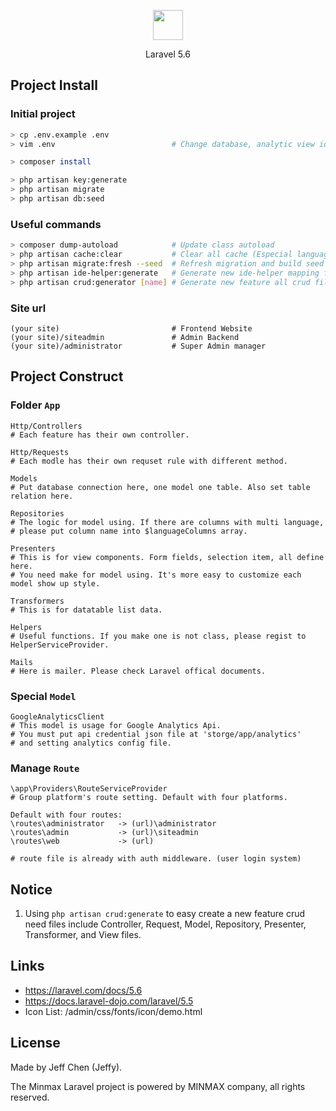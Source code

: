 <p align="center"><img src="https://raw.githubusercontent.com/pikachujeff/MinmaxAdmin/develop/public/admin/images/logo-b.png" height="48"></p>

<p align="center">Laravel 5.6</p>

## Project Install

### Initial project

```bash
> cp .env.example .env
> vim .env                          # Change database, analytic view id, and some else.

> composer install

> php artisan key:generate
> php artisan migrate
> php artisan db:seed
```

### Useful commands

```bash
> composer dump-autoload            # Update class autoload
> php artisan cache:clear           # Clear all cache (Especial language cache)
> php artisan migrate:fresh --seed  # Refresh migration and build seed data
> php artisan ide-helper:generate   # Generate new ide-helper mapping file
> php artisan crud:generator [name] # Generate new feature all crud files
```

### Site url

```
(your site)                         # Frontend Website
(your site)/siteadmin               # Admin Backend
(your site)/administrator           # Super Admin manager
```

## Project Construct

### Folder `App`
```
Http/Controllers
# Each feature has their own controller.

Http/Requests
# Each modle has their own requset rule with different method.

Models
# Put database connection here, one model one table. Also set table relation here.

Repositories
# The logic for model using. If there are columns with multi language,
# please put column name into $languageColumns array.

Presenters
# This is for view components. Form fields, selection item, all define here.
# You need make for model using. It's more easy to customize each model show up style.

Transformers
# This is for datatable list data.

Helpers
# Useful functions. If you make one is not class, please regist to HelperServiceProvider.

Mails
# Here is mailer. Please check Laravel offical documents.
```

### Special `Model`
```
GoogleAnalyticsClient
# This model is usage for Google Analytics Api.
# You must put api credential json file at 'storge/app/analytics'
# and setting analytics config file.
```

### Manage `Route`
```
\app\Providers\RouteServiceProvider
# Group platform's route setting. Default with four platforms.

Default with four routes:
\routes\administrator   -> (url)\administrator
\routes\admin           -> (url)\siteadmin
\routes\web             -> (url)

# route file is already with auth middleware. (user login system)
```

## Notice

1. Using `php artisan crud:generate` to easy create a new feature crud need files include Controller, Request, Model, Repository, Presenter, Transformer, and View files.

## Links

* https://laravel.com/docs/5.6
* https://docs.laravel-dojo.com/laravel/5.5
* Icon List: /admin/css/fonts/icon/demo.html

## License

Made by Jeff Chen (Jeffy).

The Minmax Laravel project is powered by MINMAX company, all rights reserved.
